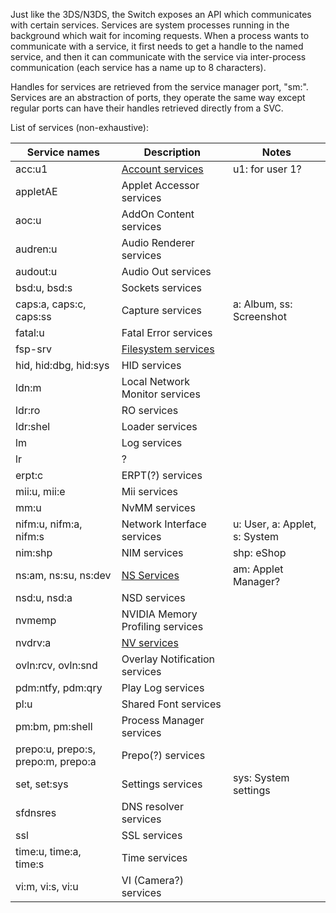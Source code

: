 Just like the 3DS/N3DS, the Switch exposes an API which communicates
with certain services. Services are system processes running in the
background which wait for incoming requests. When a process wants to
communicate with a service, it first needs to get a handle to the named
service, and then it can communicate with the service via inter-process
communication (each service has a name up to 8 characters).

Handles for services are retrieved from the service manager port, "sm:".
Services are an abstraction of ports, they operate the same way except
regular ports can have their handles retrieved directly from a SVC.

List of services
(non-exhaustive):

| Service names                      | Description                                                | Notes                         |
| ---------------------------------- | ---------------------------------------------------------- | ----------------------------- |
| acc:u1                             | [Account services](Account%20services.md "wikilink")       | u1: for user 1?               |
| appletAE                           | Applet Accessor services                                   |                               |
| aoc:u                              | AddOn Content services                                     |                               |
| audren:u                           | Audio Renderer services                                    |                               |
| audout:u                           | Audio Out services                                         |                               |
| bsd:u, bsd:s                       | Sockets services                                           |                               |
| caps:a, caps:c, caps:ss            | Capture services                                           | a: Album, ss: Screenshot      |
| fatal:u                            | Fatal Error services                                       |                               |
| fsp-srv                            | [Filesystem services](Filesystem%20services.md "wikilink") |                               |
| hid, hid:dbg, hid:sys              | HID services                                               |                               |
| ldn:m                              | Local Network Monitor services                             |                               |
| ldr:ro                             | RO services                                                |                               |
| ldr:shel                           | Loader services                                            |                               |
| lm                                 | Log services                                               |                               |
| lr                                 | ?                                                          |                               |
| erpt:c                             | ERPT(?) services                                           |                               |
| mii:u, mii:e                       | Mii services                                               |                               |
| mm:u                               | NvMM services                                              |                               |
| nifm:u, nifm:a, nifm:s             | Network Interface services                                 | u: User, a: Applet, s: System |
| nim:shp                            | NIM services                                               | shp: eShop                    |
| ns:am, ns:su, ns:dev               | [NS Services](NS%20Services.md "wikilink")                 | am: Applet Manager?           |
| nsd:u, nsd:a                       | NSD services                                               |                               |
| nvmemp                             | NVIDIA Memory Profiling services                           |                               |
| nvdrv:a                            | [NV services](NV%20services.md "wikilink")                 |                               |
| ovln:rcv, ovln:snd                 | Overlay Notification services                              |                               |
| pdm:ntfy, pdm:qry                  | Play Log services                                          |                               |
| pl:u                               | Shared Font services                                       |                               |
| pm:bm, pm:shell                    | Process Manager services                                   |                               |
| prepo:u, prepo:s, prepo:m, prepo:a | Prepo(?) services                                          |                               |
| set, set:sys                       | Settings services                                          | sys: System settings          |
| sfdnsres                           | DNS resolver services                                      |                               |
| ssl                                | SSL services                                               |                               |
| time:u, time:a, time:s             | Time services                                              |                               |
| vi:m, vi:s, vi:u                   | VI (Camera?) services                                      |                               |

